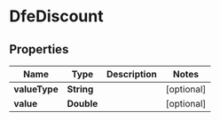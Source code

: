 

# DfeDiscount


## Properties

| Name | Type | Description | Notes |
|------------ | ------------- | ------------- | -------------|
|**valueType** | **String** |  |  [optional] |
|**value** | **Double** |  |  [optional] |



